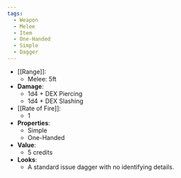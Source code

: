 ```yaml
---
tags:
  - Weapon
  - Melee
  - Item
  - One-Handed
  - Simple
  - Dagger
---
```

* [[Range]]:
	* Melee: 5ft
* __Damage__:
	* 1d4 + DEX Piercing
	* 1d4 + DEX Slashing
* [[Rate of Fire]]:
	* 1
* __Properties__:
	* Simple
	* One-Handed
* **Value**:
	* 5 credits
* **Looks**:
	* A standard issue dagger with no identifying details.
